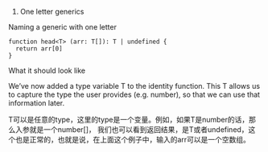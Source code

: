 1. One letter generics
<T>

Naming a generic with one letter

```
function head<T> (arr: T[]): T | undefined {
  return arr[0]
}

```

What it should look like

We’ve now added a type variable T to the identity function. This T allows us to capture the type the user provides (e.g. number), so that we can use that information later.

T可以是任意的type，这里的type是一个变量。例如，如果T是number的话，那么入参就是一个number[]， 我们也可以看到返回结果，是T或者undefined，这个也是正常的，也就是说，在上面这个例子中，输入的arr可以是一个空数组。

